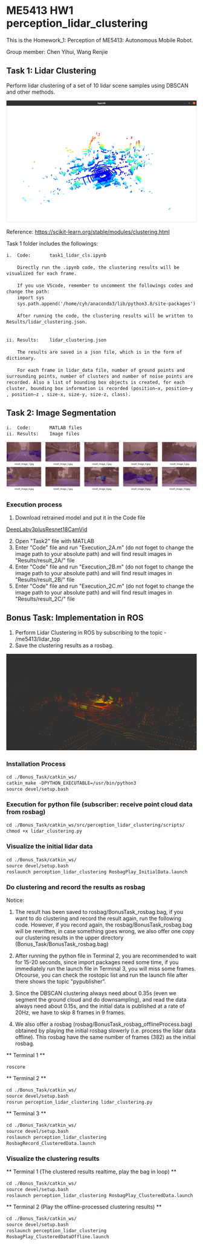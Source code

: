 # ME5413 HW1 perception_lidar_clustering
This is the Homework_1: Perception of ME5413: Autonomous Mobile Robot. 

Group member: Chen Yihui, Wang Renjie


## Task 1: Lidar Clustering
Perform lidar clustering of a set of 10 lidar scene samples using DBSCAN and other methods.

![image](https://github.com/c0y0h/ME5413/blob/main/HW1/Group9_Homework1/Report/fig1a.png)

Reference: https://scikit-learn.org/stable/modules/clustering.html

Task 1 folder includes the followings:

    i.  Code:       task1_lidar_cls.ipynb

        Directly run the .ipynb code, the clustering results will be visualized for each frame. 

        If you use VScode, remember to uncomment the followings codes and change the path:
        import sys
        sys.path.append('/home/cyh/anaconda3/lib/python3.8/site-packages')

        After running the code, the clustering results will be written to Results/lidar_clustering.json.


    ii. Results:    lidar_clustering.json

        The results are saved in a json file, which is in the form of dictionary.

        For each frame in lidar_data file, number of ground points and surrounding points, number of clusters and number of noise points are recorded. Also a list of bounding box objects is created, for each cluster, bounding box information is recorded (position–x, position–y , position–z , size-x, size-y, size-z, class).
 

## Task 2: Image Segmentation

    i.  Code:       MATLAB files 
    ii. Results:    Image files 

![image](https://github.com/c0y0h/ME5413/blob/main/HW1/Group9_Homework1/Report/2.1_2.png)

### Execution process
1. Download retrained model and put it in the Code file

[DeepLabv3plusResnet18CamVid](https://ssd.mathworks.com/supportfiles/vision/data/deeplabv3plusResnet18CamVid.zip)

2. Open "Task2" file with MATLAB
3. Enter "Code" file and run "Execution_2A.m" (do not foget to change the image path to your absolute path) and will find result images in "Results/result_2A/" file
3. Enter "Code" file and run "Execution_2B.m" (do not foget to change the image path to your absolute path) and will find result images in "Results/result_2B/" file
3. Enter "Code" file and run "Execution_2C.m" (do not foget to change the image path to your absolute path) and will find result images in "Results/result_2C/" file


## Bonus Task: Implementation in ROS
1. Perform Lidar Clustering in ROS by subscribing to the topic - /me5413/lidar_top 
2. Save the clustering results as a rosbag.

![image](https://github.com/c0y0h/ME5413/blob/main/HW1/Group9_Homework1/Report/fig8b.png)

### Installation Process
```
cd ./Bonus_Task/catkin_ws/
catkin_make -DPYTHON_EXECUTABLE=/usr/bin/python3
source devel/setup.bash
```

### Execution for python file (subscriber: receive point cloud data from rosbag)
```
cd ./Bonus_Task/catkin_ws/src/perception_lidar_clustering/scripts/
chmod +x lidar_clustering.py
```

### Visualize the initial lidar data
```
cd ./Bonus_Task/catkin_ws/
source devel/setup.bash
roslaunch perception_lidar_clustering RosbagPlay_InitialData.launch
```

### Do clustering and record the results as rosbag 
Notice: 
1. The result has been saved to rosbag/BonusTask_rosbag.bag, if you want to do clustering and record the result again, run the following code. However, if you record again, the rosbag/BonusTask_rosbag.bag will be rewritten, in case something goes wrong, we also offer one copy our clustering results in the upper directory (Bonus_Task/BonusTask_rosbag.bag) 

2. After running the python file in Terminal 2, you are recommended to wait for 15-20 seconds, since import packages need some time, if you immediately run the launch file in Terminal 3, you will miss some frames. Ofcourse, you can check the rostopic list and run the launch file after there shows the topic "pypublisher". 

3. Since the DBSCAN clustering always need about 0.35s (even we segment the ground cloud and do downsampling), and read the data always need about 0.15s, and the initial data is published at a rate of 20Hz, we have to skip 8 frames in 9 frames.

4. We also offer a rosbag (rosbag/BonusTask_rosbag_offlineProcess.bag) obtained by playing the initial rosbag slowerly (i.e. process the lidar data offline). This rosbag have the same number of frames (382) as the initial rosbag.

** Terminal 1 **
```
roscore
```

** Terminal 2 **
```
cd ./Bonus_Task/catkin_ws/
source devel/setup.bash
rosrun perception_lidar_clustering lidar_clustering.py
```

** Terminal 3 **
```
cd ./Bonus_Task/catkin_ws/
source devel/setup.bash
roslaunch perception_lidar_clustering RosbagRecord_ClusteredData.launch
```

### Visualize the clustering results
** Terminal 1 (The clustered results realtime, play the bag in loop) **
```
cd ./Bonus_Task/catkin_ws/
source devel/setup.bash
roslaunch perception_lidar_clustering RosbagPlay_ClusteredData.launch
```

** Terminal 2 (Play the offline-processed clustering results) **
```
cd ./Bonus_Task/catkin_ws/
source devel/setup.bash
roslaunch perception_lidar_clustering RosbagPlay_ClusteredDataOffline.launch
```
